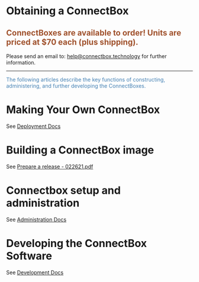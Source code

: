 # Obtaining a ConnectBox

## <span style="color:Sienna">ConnectBoxes are available to order!  Units are priced at $70 each (plus shipping).

Please send an email to: help@connectbox.technology for further information.</span>
___

<span style="color:SteelBlue">The following articles describe the key functions of constructing, administering, and further developing the ConnectBoxes.</span>

# Making Your Own ConnectBox

See [Deployment Docs](https://github.com/ConnectBox/connectbox-pi/blob/master/docs/deployment.md)

# Building a ConnectBox image

See [Prepare a release - 022621.pdf](https://github.com/ConnectBox/making-a-connectbox/blob/main/README.md)

# Connectbox setup and administration

See [Administration Docs](https://github.com/ConnectBox/connectbox-pi/blob/master/docs/administration.md)

# Developing the ConnectBox Software

See [Development Docs](https://github.com/ConnectBox/connectbox-pi/blob/master/docs/development.md)
